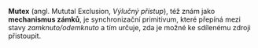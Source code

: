 **Mutex** (angl. Mututal Exclusion, *Výlučný přístup*), též znám jako **mechanismus zámků**, je synchronizační primitivum, které přepíná mezi stavy *zamknuto/odemknuto* a tím určuje, zda je možné ke sdílenému zdroji přistoupit.

